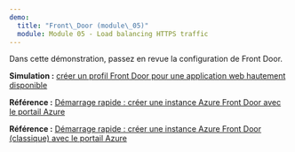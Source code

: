 ```yaml
---
demo:
  title: "Front\_Door (module\_05)"
  module: Module 05 - Load balancing HTTPS traffic
---
```

Dans cette démonstration, passez en revue la configuration de Front Door.

**Simulation :** [créer un profil Front Door pour une application web hautement disponible](https://mslabs.cloudguides.com/guides/AZ-700%20Lab%20Simulation%20-%20Create%20a%20Front%20Door%20profile%20for%20a%20highly%20available%20web%20application)

**Référence :** [Démarrage rapide : créer une instance Azure Front Door avec le portail Azure](https://learn.microsoft.com/en-us/azure/frontdoor/create-front-door-portal)

**Référence :** [Démarrage rapide : créer une instance Azure Front Door (classique) avec le portail Azure](https://learn.microsoft.com/en-us/azure/frontdoor/quickstart-create-front-door)

